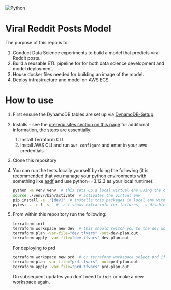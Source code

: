 ![Python](https://img.shields.io/badge/python-3.8.15-blue.svg) 

# Viral Reddit Posts Model

The purpose of this repo is to:

1. Conduct Data Science experiments to build a model that predicts viral Reddit posts.
2. Build a reusable ETL pipeline for for both data science development and model deployment.
3. House docker files needed for building an image of the model.
4. Deploy infrastructure and model on AWS ECS.

# How to use

1. First ensure the DynamoDB tables are set up via [DynamoDB-Setup](https://github.com/ViralRedditPosts/DynamoDB-Setup).
2. Installs - see the [prerequisites section on this page](https://developer.hashicorp.com/terraform/tutorials/aws-get-started/aws-build#prerequisites) for additional information, the steps are essentially:
    1. Install Terraform CLI
    2. Install AWS CLI and run `aws configure` and enter in your aws credentials.
3. Clone this repository 
4. You can run the tests locally yourself by doing the following (it is recommended that you manage your python environments with something like [asdf](https://asdf-vm.com/) and use python==3.12.3 as your local runtime):
    
    ```sh
    python -m venv venv  # this sets up a local virtual env using the current python runtime
    source ./venv//bin/activate  # activates the virtual env
    pip install -e ."[dev]"  # installs this packages in local env with dependencies
    pytest . -r f -s   # -r f shows extra info for failures, -s disables capturing
    ```

5. From within this repository run the following:
  
    ```sh
    terraform init
    terraform workspace new dev  # this should switch you to the dev workspace
    terraform plan -var-file="dev.tfvars" -out=dev-plan.out
    terraform apply -var-file="dev.tfvars" dev-plan.out
    ```
   
    For deploying to prd

    ```sh
    terraform workspace new prd  # or terraform workspace select prd if already created
    terraform plan -var-file="prd.tfvars" -out=prd-plan.out
    terraform apply -var-file="prd.tfvars" prd-plan.out
    ```
   
   On subsequent updates you don't need to `init` or make a new workspace again.